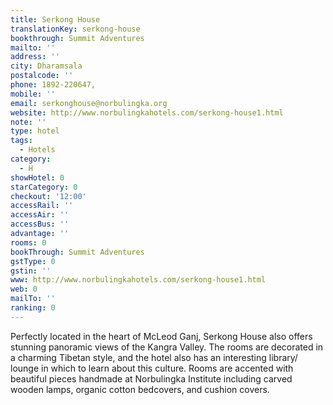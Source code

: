 ```yaml
---
title: Serkong House
translationKey: serkong-house
bookthrough: Summit Adventures
mailto: ''
address: ''
city: Dharamsala
postalcode: ''
phone: 1892-220647,
mobile: ''
email: serkonghouse@norbulingka.org
website: http://www.norbulingkahotels.com/serkong-house1.html
note: ''
type: hotel
tags:
  - Hotels
category:
  - H
showHotel: 0
starCategory: 0
checkout: '12:00'
accessRail: ''
accessAir: ''
accessBus: ''
advantage: ''
rooms: 0
bookThrough: Summit Adventures
gstType: 0
gstin: ''
www: http://www.norbulingkahotels.com/serkong-house1.html
web: 0
mailTo: ''
ranking: 0
---
```







Perfectly located in the heart of McLeod Ganj, Serkong House also offers stunning panoramic views of the Kangra Valley. The rooms are decorated in a charming Tibetan style, and the hotel also has an interesting library/ lounge in which to learn about this culture. Rooms are accented with beautiful pieces handmade at Norbulingka Institute including carved wooden lamps, organic cotton bedcovers, and cushion covers.